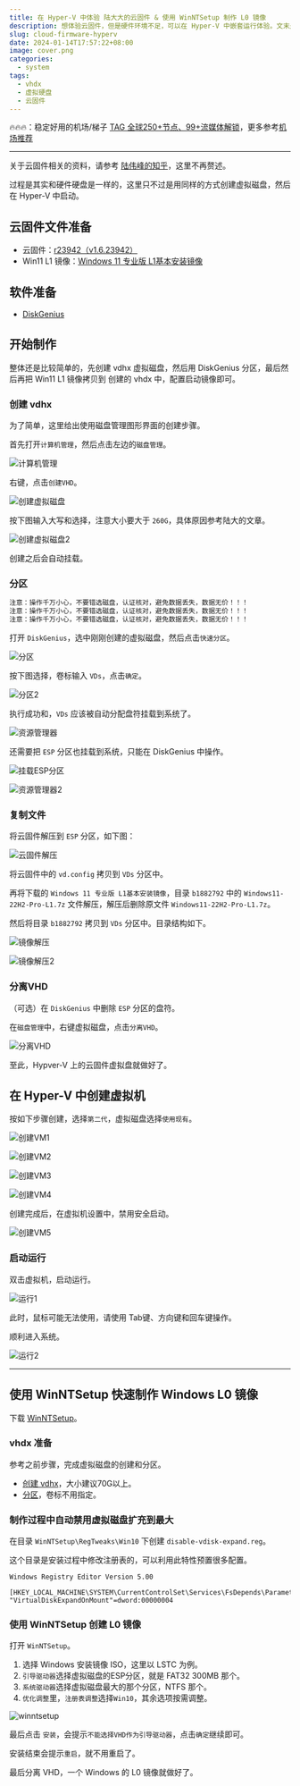 ```yaml
---
title: 在 Hyper-V 中体验 陆大大的云固件 & 使用 WinNTSetup 制作 L0 镜像
description: 想体验云固件，但是硬件环境不足，可以在 Hyper-V 中嵌套运行体验。文末是使用`WinNTSetup`制作镜像的教材。
slug: cloud-firmware-hyperv
date: 2024-01-14T17:57:22+08:00
image: cover.png
categories:
  - system
tags:
  - vhdx
  - 虚拟硬盘
  - 云固件
---
```


🔥🔥🔥：稳定好用的机场/梯子 [TAG 全球250+节点、99+流媒体解锁](https://tagss05.pro/#/auth/2neqgxFl)，更多参考[机场推荐](/p/airport-recommend/)

---

关于云固件相关的资料，请参考 [陆伟峰​的知乎](https://zhuanlan.zhihu.com/p/651550564)，这里不再赘述。

过程是其实和硬件硬盘是一样的，这里只不过是用同样的方式创建虚拟磁盘，然后在 Hyper-V 中启动。

## 云固件文件准备

- 云固件：[r23942（v1.6.23942）](https://pan.baidu.com/share/init?surl=E3LKPlyAZCUX8PhIkIu98Q&pwd=7217)
- Win11 L1 镜像：[Windows 11 专业版 L1基本安装镜像](https://pan.baidu.com/s/1qpRqRhTlG5PTk0EfspJomw)

## 软件准备

- [DiskGenius](https://www.diskgenius.cn/)

## 开始制作

整体还是比较简单的，先创建 vdhx 虚拟磁盘，然后用 DiskGenius 分区，最后然后再把 Win11 L1 镜像拷贝到 创建的 vhdx 中，配置启动镜像即可。

### 创建 vdhx

为了简单，这里给出使用磁盘管理图形界面的创建步骤。

首先打开`计算机管理`，然后点击左边的`磁盘管理`。

![计算机管理](pc_mgr.jpg)

右键，点击`创建VHD`。

![创建虚拟磁盘](create_vhdx_1.jpg)

按下图输入大写和选择，注意大小要大于 `260G`，具体原因参考陆大的文章。

![创建虚拟磁盘2](create_vhdx_2.jpg)

创建之后会自动挂载。

### 分区

```txt
注意：操作千万小心，不要错选磁盘，认证核对，避免数据丢失，数据无价！！！
注意：操作千万小心，不要错选磁盘，认证核对，避免数据丢失，数据无价！！！
注意：操作千万小心，不要错选磁盘，认证核对，避免数据丢失，数据无价！！！
```

打开 `DiskGenius`，选中刚刚创建的虚拟磁盘，然后点击`快速分区`。

![分区](partition.jpg)

按下图选择，卷标输入 `VDs`，点击`确定`。

![分区2](partition2.jpg)

执行成功和，`VDs` 应该被自动分配盘符挂载到系统了。

![资源管理器](my_pc.jpg)

还需要把 `ESP` 分区也挂载到系统，只能在 DiskGenius 中操作。

![挂载ESP分区](esp.jpg)

![资源管理器2](my_pc2.jpg)

### 复制文件

将云固件解压到 `ESP` 分区，如下图：

![云固件解压](unzip_cd.jpg)

将云固件中的 `vd.config` 拷贝到 `VDs` 分区中。

再将下载的 `Windows 11 专业版 L1基本安装镜像`，目录 `b1882792` 中的 `Windows11-22H2-Pro-L1.7z` 文件解压，解压后删除原文件 `Windows11-22H2-Pro-L1.7z`。

然后将目录 `b1882792` 拷贝到 `VDs` 分区中。目录结构如下。

![镜像解压](unzip_vd.jpg)

![镜像解压2](unzip_vd_2.jpg)

### 分离VHD

（可选）在 `DiskGenius` 中删除 `ESP` 分区的盘符。

在`磁盘管理`中，右键虚拟磁盘，点击`分离VHD`。

![分离VHD](unmount_vhdx.jpg)

至此，Hypver-V 上的云固件虚拟盘就做好了。

## 在 Hyper-V 中创建虚拟机

按如下步骤创建，选择`第二代`，虚拟磁盘选择`使用现有`。

![创建VM1](create_vm_1.jpg)

![创建VM2](create_vm_2.jpg)

![创建VM3](create_vm_3.jpg)

![创建VM4](create_vm_4.jpg)

创建完成后，在虚拟机设置中，禁用安全启动。

![创建VM5](create_vm_5.jpg)

### 启动运行

双击虚拟机，启动运行。

![运行1](run_1.jpg)

此时，鼠标可能无法使用，请使用 Tab键、方向键和回车键操作。

顺利进入系统。

![运行2](run_2.jpg)

---

## 使用 WinNTSetup 快速制作 Windows L0 镜像

下载 [WinNTSetup](https://msfn.org/board/topic/149612-winntsetup-v533/)。

### vhdx 准备

参考之前步骤，完成虚拟磁盘的创建和分区。

- [创建 vdhx](#创建-vdhx)，大小建议70G以上。
- [分区](#分区)，卷标不用指定。

### 制作过程中自动禁用虚拟磁盘扩充到最大

在目录 `WinNTSetup\RegTweaks\Win10` 下创建 `disable-vdisk-expand.reg`。

这个目录是安装过程中修改注册表的，可以利用此特性预置很多配置。

```reg
Windows Registry Editor Version 5.00

[HKEY_LOCAL_MACHINE\SYSTEM\CurrentControlSet\Services\FsDepends\Parameters]
"VirtualDiskExpandOnMount"=dword:00000004
```

### 使用 WinNTSetup 创建 L0 镜像

打开 `WinNTSetup`。

1. 选择 Windows 安装镜像 ISO，这里以 LSTC 为例。
2. `引导驱动器`选择虚拟磁盘的ESP分区，就是 FAT32 300MB 那个。
3. `系统驱动器`选择虚拟磁盘最大的那个分区，NTFS 那个。
4. `优化调整`里，`注册表调整`选择`Win10`，其余选项按需调整。

![winntsetup](winntsetup.jpg)

最后点击 `安装`，会提示`不能选择VHD作为引导驱动器`，点击`确定`继续即可。

安装结束会提示`重启`，就不用重启了。

最后分离 VHD，一个 Windows 的 L0 镜像就做好了。
